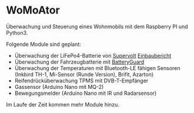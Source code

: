 # WoMoAtor
Überwachung und Steuerung eines Wohnmobils mit dem Raspberry PI und Python3.

Folgende Module sind geplant:

* Überwachung der LiFePo4-Batterie von [Supervolt](https://supervolt.de/) [Einbaubericht](Einbau_Supervolt.md)
* Überwachung der Fahrzeugbatterie mit [BatteryGuard](https://www.battery-guard.net/)
* Überwachung der Temperaturen mit Bluetooth-LE fähigen Sensoren (Inkbird TH-1, Mi-Sensor (Runde Version), Brifit, Azarton)
* Reifendrücküberwachung TPMS mit DVB-T-Empfänger
* Gassensor (Arduino Nano mit MQ-2)
* Bewegungsmelder (Arduino Nano mit IR und Radarsensor)

Im Laufe der Zeit kommen mehr Module hinzu.
